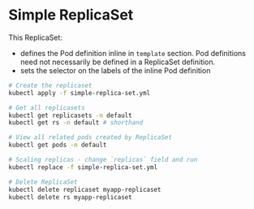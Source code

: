 # Simple ReplicaSet

This ReplicaSet:

- defines the Pod definition inline in `template` section. Pod definitions
  need not necessarily be defined in a ReplicaSet definition.
- sets the selector on the labels of the inline Pod definition

```bash
# Create the replicaset
kubectl apply -f simple-replica-set.yml

# Get all replicasets
kubectl get replicasets -n default
kubectl get rs -n default # shorthand

# View all related pods created by ReplicaSet
kubectl get pods -n default

# Scaling replicas - change `replicas` field and run
kubectl replace -f simple-replica-set.yml

# Delete ReplicaSet
kubectl delete replicaset myapp-replicaset
kubectl delete rs myapp-replicaset
```
